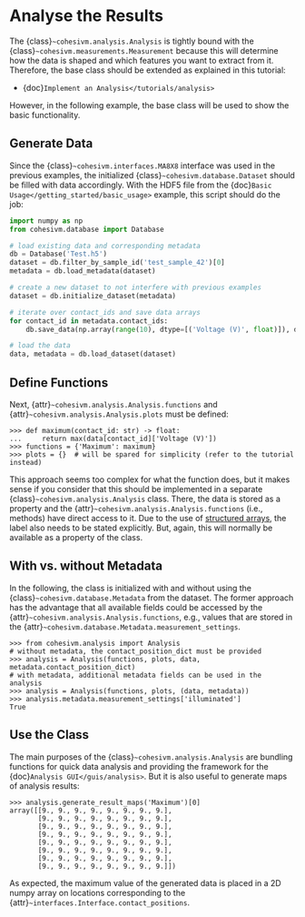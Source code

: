# Analyse the Results

The {class}`~cohesivm.analysis.Analysis` is tightly bound with the {class}`~cohesivm.measurements.Measurement` because
this will determine how the data is shaped and which features you want to extract from it. Therefore, the base class
should be extended as explained in this tutorial:

- {doc}`Implement an Analysis</tutorials/analysis>`

However, in the following example, the base class will be used to show the basic functionality.

## Generate Data

Since the {class}`~cohesivm.interfaces.MA8X8` interface was used in the previous examples, the initialized
{class}`~cohesivm.database.Dataset` should be filled with data accordingly. With the HDF5 file from 
the {doc}`Basic Usage</getting_started/basic_usage>` example, this script should do the job:

```python
import numpy as np
from cohesivm.database import Database

# load existing data and corresponding metadata
db = Database('Test.h5')
dataset = db.filter_by_sample_id('test_sample_42')[0]
metadata = db.load_metadata(dataset)

# create a new dataset to not interfere with previous examples
dataset = db.initialize_dataset(metadata)

# iterate over contact_ids and save data arrays
for contact_id in metadata.contact_ids:
    db.save_data(np.array(range(10), dtype=[('Voltage (V)', float)]), dataset, contact_id)

# load the data
data, metadata = db.load_dataset(dataset)
```

## Define Functions

Next, {attr}`~cohesivm.analysis.Analysis.functions` and {attr}`~cohesivm.analysis.Analysis.plots` must be defined:

```pycon
>>> def maximum(contact_id: str) -> float:
...     return max(data[contact_id]['Voltage (V)'])
>>> functions = {'Maximum': maximum}
>>> plots = {}  # will be spared for simplicity (refer to the tutorial instead)
```

This approach seems too complex for what the function does, but it makes sense if you consider that this should be
implemented in a separate {class}`~cohesivm.analysis.Analysis` class. There, the data is stored as a property and the
{attr}`~cohesivm.analysis.Analysis.functions` (i.e., methods) have direct access to it. Due to the use of 
[structured arrays](https://numpy.org/doc/stable/user/basics.rec.html), the label also needs to be stated explicitly. But, again, this will normally be available as 
a property of the class.

## With vs. without Metadata

In the following, the class is initialized with and without using the {class}`~cohesivm.database.Metadata` from the
dataset. The former approach has the advantage that all available fields could be accessed by the
{attr}`~cohesivm.analysis.Analysis.functions`, e.g., values that are stored in the
{attr}`~cohesivm.database.Metadata.measurement_settings`.

```pycon
>>> from cohesivm.analysis import Analysis
# without metadata, the contact_position_dict must be provided
>>> analysis = Analysis(functions, plots, data, metadata.contact_position_dict)
# with metadata, additional metadata fields can be used in the analysis
>>> analysis = Analysis(functions, plots, (data, metadata))
>>> analysis.metadata.measurement_settings['illuminated']
True
```

## Use the Class

The main purposes of the {class}`~cohesivm.analysis.Analysis` are bundling functions for quick data analysis 
and providing the framework for the {doc}`Analysis GUI</guis/analysis>`. But it is also useful to generate maps 
of analysis results:

```pycon
>>> analysis.generate_result_maps('Maximum')[0]
array([[9., 9., 9., 9., 9., 9., 9., 9.],
       [9., 9., 9., 9., 9., 9., 9., 9.],
       [9., 9., 9., 9., 9., 9., 9., 9.],
       [9., 9., 9., 9., 9., 9., 9., 9.],
       [9., 9., 9., 9., 9., 9., 9., 9.],
       [9., 9., 9., 9., 9., 9., 9., 9.],
       [9., 9., 9., 9., 9., 9., 9., 9.],
       [9., 9., 9., 9., 9., 9., 9., 9.]])
```

As expected, the maximum value of the generated data is placed in a 2D numpy array on locations corresponding to
the {attr}`~interfaces.Interface.contact_positions`.
